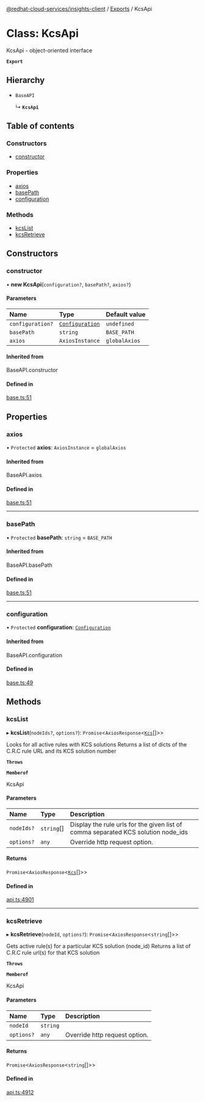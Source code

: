 [@redhat-cloud-services/insights-client](../README.md) / [Exports](../modules.md) / KcsApi

# Class: KcsApi

KcsApi - object-oriented interface

**`Export`**

## Hierarchy

- `BaseAPI`

  ↳ **`KcsApi`**

## Table of contents

### Constructors

- [constructor](KcsApi.md#constructor)

### Properties

- [axios](KcsApi.md#axios)
- [basePath](KcsApi.md#basepath)
- [configuration](KcsApi.md#configuration)

### Methods

- [kcsList](KcsApi.md#kcslist)
- [kcsRetrieve](KcsApi.md#kcsretrieve)

## Constructors

### constructor

• **new KcsApi**(`configuration?`, `basePath?`, `axios?`)

#### Parameters

| Name | Type | Default value |
| :------ | :------ | :------ |
| `configuration?` | [`Configuration`](Configuration.md) | `undefined` |
| `basePath` | `string` | `BASE_PATH` |
| `axios` | `AxiosInstance` | `globalAxios` |

#### Inherited from

BaseAPI.constructor

#### Defined in

[base.ts:51](https://github.com/RedHatInsights/javascript-clients/blob/master/packages/insights/base.ts#L51)

## Properties

### axios

• `Protected` **axios**: `AxiosInstance` = `globalAxios`

#### Inherited from

BaseAPI.axios

#### Defined in

[base.ts:51](https://github.com/RedHatInsights/javascript-clients/blob/master/packages/insights/base.ts#L51)

___

### basePath

• `Protected` **basePath**: `string` = `BASE_PATH`

#### Inherited from

BaseAPI.basePath

#### Defined in

[base.ts:51](https://github.com/RedHatInsights/javascript-clients/blob/master/packages/insights/base.ts#L51)

___

### configuration

• `Protected` **configuration**: [`Configuration`](Configuration.md)

#### Inherited from

BaseAPI.configuration

#### Defined in

[base.ts:49](https://github.com/RedHatInsights/javascript-clients/blob/master/packages/insights/base.ts#L49)

## Methods

### kcsList

▸ **kcsList**(`nodeIds?`, `options?`): `Promise`<`AxiosResponse`<[`Kcs`](../interfaces/Kcs.md)[]\>\>

Looks for all active rules with KCS solutions  Returns a list of dicts of the C.R.C rule URL and its KCS solution number

**`Throws`**

**`Memberof`**

KcsApi

#### Parameters

| Name | Type | Description |
| :------ | :------ | :------ |
| `nodeIds?` | `string`[] | Display the rule urls for the given list of comma separated KCS solution node_ids |
| `options?` | `any` | Override http request option. |

#### Returns

`Promise`<`AxiosResponse`<[`Kcs`](../interfaces/Kcs.md)[]\>\>

#### Defined in

[api.ts:4901](https://github.com/RedHatInsights/javascript-clients/blob/master/packages/insights/api.ts#L4901)

___

### kcsRetrieve

▸ **kcsRetrieve**(`nodeId`, `options?`): `Promise`<`AxiosResponse`<`string`[]\>\>

Gets active rule(s) for a particular KCS solution (node_id)  Returns a list of C.R.C rule url(s) for that KCS solution

**`Throws`**

**`Memberof`**

KcsApi

#### Parameters

| Name | Type | Description |
| :------ | :------ | :------ |
| `nodeId` | `string` |  |
| `options?` | `any` | Override http request option. |

#### Returns

`Promise`<`AxiosResponse`<`string`[]\>\>

#### Defined in

[api.ts:4912](https://github.com/RedHatInsights/javascript-clients/blob/master/packages/insights/api.ts#L4912)

